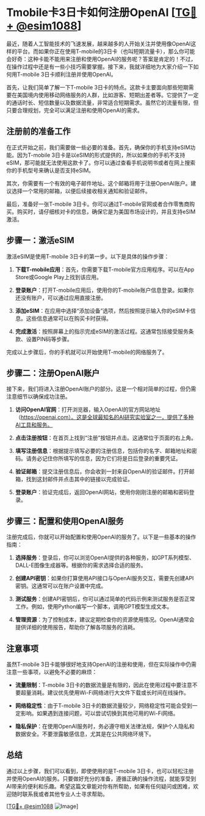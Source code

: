 # Tmobile卡3日卡如何注册OpenAI [[TG💪+ @esim1088](https://t.me/s/esim1088)]

最近，随着人工智能技术的飞速发展，越来越多的人开始关注并使用像OpenAI这样的平台。而如果你正在使用T-mobile的3日卡（也叫短期流量卡），那么你可能会好奇：这种卡能不能用来注册和使用OpenAI的服务呢？答案是肯定的！不过，在操作过程中还是有一些小技巧需要掌握。接下来，我就详细地为大家介绍一下如何用T-mobile 3日卡顺利注册并使用OpenAI。

首先，让我们简单了解一下T-mobile 3日卡的特点。这款卡主要面向那些短期需要在美国境内使用移动网络服务的人群，比如游客、短期出差者等。它提供了一定的通话时长、短信数量以及数据流量，非常适合短期需求。虽然它的流量有限，但只要合理规划，完全可以满足注册和使用OpenAI的需求。

## 注册前的准备工作

在正式开始之前，我们需要做一些必要的准备。首先，确保你的手机支持eSIM功能。因为T-mobile 3日卡是以eSIM的形式提供的，所以如果你的手机不支持eSIM，那可能就无法使用这款卡了。你可以通过查看手机说明书或者在网上搜索你的手机型号来确认是否支持eSIM。

其次，你需要有一个有效的电子邮件地址。这个邮箱将用于注册OpenAI账户。建议选择一个常用的邮箱，以便后续接收相关通知和验证邮件。

最后，准备好一张T-mobile 3日卡。你可以通过T-mobile官网或者合作零售商购买。购买时，请仔细核对卡的信息，确保它是为美国市场设计的，并且支持eSIM激活。

## 步骤一：激活eSIM

激活eSIM是使用T-mobile 3日卡的第一步。以下是具体的操作步骤：

1. **下载T-mobile应用**：首先，你需要下载T-mobile官方应用程序。可以在App Store或Google Play上找到该应用。
   
2. **登录账户**：打开T-mobile应用后，使用你的T-mobile账户信息登录。如果你还没有账户，可以通过应用直接注册。

3. **添加eSIM**：在应用中选择“添加设备”选项，然后按照提示输入你的eSIM卡信息。这些信息通常可以在购买卡时获得。

4. **完成激活**：按照屏幕上的指示完成eSIM的激活过程。这通常包括接受服务条款、设置PIN码等步骤。

完成以上步骤后，你的手机就可以开始使用T-mobile的网络服务了。

## 步骤二：注册OpenAI账户

接下来，我们将进入注册OpenAI账户的部分。这是一个相对简单的过程，但仍需注意细节以确保成功注册。

1. **访问OpenAI官网**：打开浏览器，输入OpenAI的官方网站地址（https://openai.com）。这是全球最知名的AI研究实验室之一，提供了多种AI工具和服务。

2. **点击注册按钮**：在首页上找到“注册”按钮并点击。这通常位于页面的右上角。

3. **填写注册信息**：根据提示填写必要的注册信息，包括你的名字、邮箱地址和密码。请务必记住你所填写的信息，因为它们将是日后登录的重要凭证。

4. **验证邮箱**：提交注册信息后，你会收到一封来自OpenAI的验证邮件。打开邮箱，找到这封邮件并点击其中的链接以完成验证。

5. **登录账户**：验证完成后，返回OpenAI网站，使用你刚刚注册的邮箱和密码登录。

## 步骤三：配置和使用OpenAI服务

注册完成后，你就可以开始配置和使用OpenAI的服务了。以下是一些基本的操作指南：

1. **选择服务**：登录后，你可以浏览OpenAI提供的各种服务，如GPT系列模型、DALL-E图像生成器等。根据你的需求选择合适的服务。

2. **创建API密钥**：如果你打算使用API接口与OpenAI服务交互，需要先创建API密钥。这通常可以在账户设置中完成。

3. **测试服务**：创建API密钥后，你可以通过简单的代码示例来测试服务是否正常工作。例如，使用Python编写一个脚本，调用GPT模型生成文本。

4. **管理资源**：为了控制成本，建议定期检查你的资源使用情况。OpenAI通常会提供详细的使用报告，帮助你了解各项服务的消耗。

## 注意事项

虽然T-mobile 3日卡能够很好地支持OpenAI的注册和使用，但在实际操作中仍需注意一些事项，以避免不必要的麻烦：

- **流量限制**：T-mobile 3日卡的数据流量是有限的，因此在使用过程中要注意不要超量消耗。建议优先使用Wi-Fi网络进行大文件下载或长时间在线操作。
  
- **网络稳定性**：由于T-mobile 3日卡的数据流量较少，网络稳定性可能会受到一定影响。如果遇到连接问题，可以尝试切换到其他可用的Wi-Fi网络。

- **隐私保护**：在使用OpenAI服务时，务必遵守相关法律法规，保护个人隐私和数据安全。不要泄露敏感信息，尤其是在公共网络环境下。

## 总结

通过以上步骤，我们可以看到，即使使用的是T-mobile 3日卡，也可以轻松注册并使用OpenAI的服务。只要做好充分的准备，遵循正确的操作流程，就能享受到AI带来的便利和乐趣。希望这篇文章能对你有所帮助，如果有任何疑问或困难，欢迎随时联系我或者其他专业人士寻求帮助。

[[TG💪+ @esim1088](https://t.me/s/esim1088) ![Image](https://i.postimg.cc/4NQfJmqS/Snipaste-2025-05-13-00-14-12.png)]